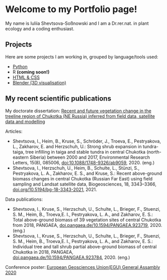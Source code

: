<h1>Welcome to my Portfolio page!</h1>
My name is Iuliia Shevtsova-Soßnowski and I am a Dr.rer.nat. in plant ecology and a coding enthusiast. 

<h2>Projects</h2>
Here are some projects I am working in, grouped by language/tools used:
<ul>
  <li><a href="https://github.com/IuliiaShevtsova/Julias_Portfolio/tree/main/Python">Python</a></li>
  <li>R <strong>(coming soon!)</strong></li>
  <li><a href="https://github.com/IuliiaShevtsova/Julias_Portfolio/tree/main/HTML%26CSS">HTML & CSS</a></li>
  <li><a href="https://github.com/IuliiaShevtsova/Julias_Portfolio/tree/main/Blender%20(3D%20visualisation)">Blender (3D visualisation)</a></li>
</ul>

<h2>My recent scientific publications</h2>
<p>My doctorate dissertation:
<a href="https://publishup.uni-potsdam.de/opus4-ubp/frontdoor/deliver/index/docId/54845/file/shevtsova_diss.pdf">Recent and future vegetation change in the treeline region of Chukotka (NE Russia) inferred from field data, satellite data and modelling</a>
</p>
<p>
Articles:
<ul>
  <li>Shevtsova, I., Heim, B., Kruse, S., Schröder, J., Troeva, E., Pestryakova, L., Zakharov, E. and Herzschuh, U.: Strong shrub expansion in tundra-taiga, tree infilling in taiga and stable tundra in central Chukotka (north-eastern Siberia) between 2000 and 2017, Environmental Research Letters, 15(8), 085006, <a href="https://iopscience.iop.org/article/10.1088/1748-9326/ab9059/meta">doi:10.1088/1748-9326/ab9059</a>, 2020. (eng.) </li>
  <li>Shevtsova, I., Herzschuh, U., Heim, B., Schulte, L., Stünzi, S., Pestryakova, L. A., Zakharov, E. S., and Kruse, S.: Recent above-ground biomass changes in central Chukotka (Russian Far East) using field sampling and Landsat satellite data, Biogeosciences, 18, 3343–3366, <a href="https://doi.org/10.5194/bg-18-3343-2021">doi.org/10.5194/bg-18-3343-2021</a>, 2021.</li>
</ul>
</p>
<p>
Data publications:
<ul>
  <li>Shevtsova, I., Kruse, S., Herzschuh, U., Schulte, L., Brieger, F., Stuenzi, S. M., Heim, B., Troeva,E. I., Pestryakova, L. A., and Zakharov, E. S.: Total above-ground biomass of 39 vegetation sites of central Chukotka from 2018, PANGAEA, <a href="https://doi.pangaea.de/10.1594/PANGAEA.923719">doi.pangaea.de/10.1594/PANGAEA.923719</a>, 2020. (eng.)</li>
  <li>Shevtsova, I., Kruse, S., Herzschuh, U., Schulte, L., Brieger, F., Stuenzi, S. M., Heim, B., Troeva,E. I., Pestryakova, L. A., and Zakharov, E. S.: Individual tree and tall shrub partial above-ground biomass of central Chukotka in 2018, PANGAEA, <a href="https://doi.pangaea.de/10.1594/PANGAEA.923784">doi.pangaea.de/10.1594/PANGAEA.923784</a>, 2020. (eng.) </li>
</ul>
</p>
<p>
Conference poster:
<a href="https://presentations.copernicus.org/EGU2020/EGU2020-11085_presentation.pdf" class="publ-l">European Geosciences Union(EGU) General Assambly 2020</a>
</p>
